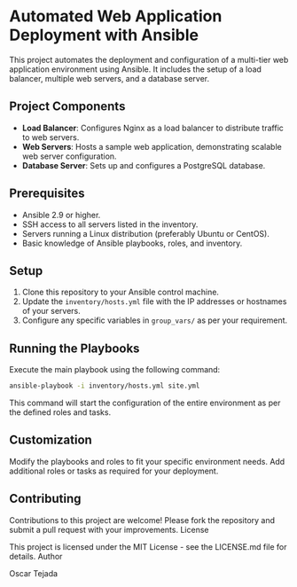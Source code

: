 # Automated Web Application Deployment with Ansible

This project automates the deployment and configuration of a multi-tier web application environment using Ansible. It includes the setup of a load balancer, multiple web servers, and a database server.

## Project Components

- **Load Balancer**: Configures Nginx as a load balancer to distribute traffic to web servers.
- **Web Servers**: Hosts a sample web application, demonstrating scalable web server configuration.
- **Database Server**: Sets up and configures a PostgreSQL database.

## Prerequisites

- Ansible 2.9 or higher.
- SSH access to all servers listed in the inventory.
- Servers running a Linux distribution (preferably Ubuntu or CentOS).
- Basic knowledge of Ansible playbooks, roles, and inventory.

## Setup

1. Clone this repository to your Ansible control machine.
2. Update the `inventory/hosts.yml` file with the IP addresses or hostnames of your servers.
3. Configure any specific variables in `group_vars/` as per your requirement.

## Running the Playbooks

Execute the main playbook using the following command:

```bash
ansible-playbook -i inventory/hosts.yml site.yml
```
This command will start the configuration of the entire environment as per the defined roles and tasks.

## Customization

Modify the playbooks and roles to fit your specific environment needs.
Add additional roles or tasks as required for your deployment.

## Contributing

Contributions to this project are welcome! Please fork the repository and submit a pull request with your improvements.
License

This project is licensed under the MIT License - see the LICENSE.md file for details.
Author

Oscar Tejada